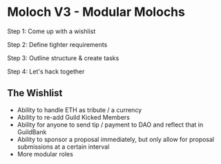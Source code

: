 # Moloch V3 - Modular Molochs

Step 1: Come up with a wishlist 

Step 2: Define tighter requirements 

Step 3: Outline structure & create tasks

Step 4: Let's hack together 


## The Wishlist 
* Ability to handle ETH as tribute / a currency
* Ability to re-add Guild Kicked Members
* Ability for anyone to send tip / payment to DAO and reflect that in GuildBank
* Ability to sponsor a proposal immediately, but only allow for proposal submissions at a certain interval
* More modular roles 